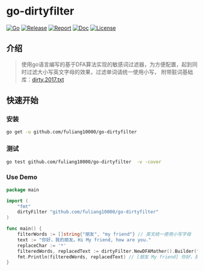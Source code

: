 # go-dirtyfilter

[![Go](https://img.shields.io/badge/Go->=1.21-green)](https://go.dev)
[![Release](https://img.shields.io/github/v/release/fuliang10000/go-dirtyfilter.svg)](https://github.com/fuliang10000/go-dirtyfilter/releases)
[![Report](https://goreportcard.com/badge/github.com/fuliang10000/go-dirtyfilter)](https://goreportcard.com/report/github.com/fuliang10000/go-dirtyfilter)
[![Doc](https://img.shields.io/badge/go.dev-reference-brightgreen?logo=go&logoColor=white&style=flat)](https://pkg.go.dev/github.com/fuliang10000/go-dirtyfilter)
[![License](https://img.shields.io/github/license/fuliang10000/go-dirtyfilter)](https://github.com/fuliang10000/go-dirtyfilter/blob/main/LICENSE)

## 介绍
> 使用go语言编写的基于DFA算法实现的敏感词过滤器，为方便配置，起到同时过滤大小写英文字母的效果，过滤单词请统一使用小写，
> 附带脏词基础库：[dirty.2017.txt](dirty.2017.txt)

## 快速开始

### 安装
```bash
go get -u github.com/fuliang10000/go-dirtyfilter
```

### 测试
```bash
go test github.com/fuliang10000/go-dirtyfilter  -v -cover
```

### Use Demo
```go
package main

import (
	"fmt"
	dirtyFilter "github.com/fuliang10000/go-dirtyfilter"
)

func main() {
	filterWords := []string{"朋友", "my friend"} // 英文统一使用小写字母
	text := "你好，我的朋友。Hi My friend, how are you."
	replaceChar := '*'
	filteredWords, replacedText := dirtyFilter.NewDFAMather().Builder(filterWords).Match(text, replaceChar)
	fmt.Println(filteredWords, replacedText) // [朋友 My friend] 你好，我的**。Hi *********, how are you.
}
```